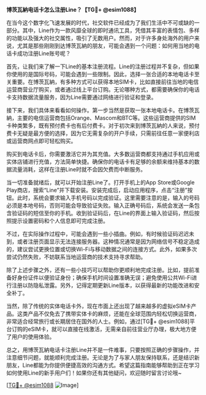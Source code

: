 **博茨瓦納电话卡怎么注册Line？【TG💪+ @esim1088】**

在当今这个数字化飞速发展的时代，社交软件已经成为了我们生活中不可或缺的一部分。其中，Line作为一款风靡全球的即时通讯工具，凭借其丰富的表情包、多样的功能以及强大的社交属性，吸引了无数用户。然而，对于许多身处海外的用户来说，尤其是那些刚刚到达博茨瓦納的朋友，可能会遇到一个问题：如何用当地的电话卡成功注册Line账号呢？

首先，让我们来了解一下Line的基本注册流程。Line的注册过程并不复杂，但如果你使用的是国际号码，可能会遇到一些限制。因此，选择一张合适的本地电话卡至关重要。在博茨瓦納，有多种方式可以获得本地SIM卡，比如直接前往当地的电信运营商营业厅购买，或者通过线上平台订购。无论哪种方式，都需要确保你的电话卡支持数据流量服务，因为Line需要通过网络进行验证和登录。

接下来，我们具体来看看如何操作。第一步当然是获取一张本地电话卡。在博茨瓦納，主要的电信运营商包括Orange、Mascom和BTC等。这些运营商提供的SIM卡种类繁多，既有预付费卡也有后付费卡。对于初次来到博茨瓦納的人来说，预付费卡无疑是最方便的选择，因为它无需复杂的开户手续，只需前往任意一家便利店或运营商网点即可轻松购买。

购买到电话卡后，你需要激活它并为其充值。大多数运营商都支持通过手机应用或实体店铺进行充值，方法简单快捷。确保你的电话卡有足够的余额来维持基本的数据流量消耗，这样在注册Line时就不会因欠费而中断服务。

当一切准备就绪后，就可以开始注册Line了。打开手机上的App Store或Google Play商店，搜索“Line”并下载安装。安装完成后，启动应用程序，点击“注册”按钮。此时，系统会要求输入手机号码以完成验证。这里需要注意的是，输入的号码必须是本地号码，否则可能会导致验证失败。输入正确号码后，系统会发送一条包含验证码的短信至你的手机。收到验证码后，在Line的界面上输入验证码，然后按照提示设置密码和个人信息即可完成注册。

不过，在实际操作过程中，可能会遇到一些小插曲。例如，有时候验证码迟迟未到，或者注册页面显示无法连接服务器。这种情况通常是因为网络信号不稳定造成的，建议尝试更换位置或切换Wi-Fi与移动数据之间的连接方式。此外，如果多次尝试仍然失败，不妨联系当地运营商的技术支持寻求帮助。

除了上述步骤之外，还有一些小技巧可以帮助你更顺利地完成注册。比如，提前准备好身份证件以便验证身份；确保手机时间设置准确无误；避免使用公共Wi-Fi进行注册以防隐私泄露。另外，记得定期更新Line版本，以获得最新的功能改进和安全补丁。

当然，除了传统的实体电话卡外，现在市面上还出现了越来越多的虚拟eSIM卡产品。这类产品不仅免去了携带实体卡的麻烦，还能在全球范围内轻松切换运营商，非常适合经常旅行或长期居住在国外的人士。例如，通过[TG💪+ @esim1088]平台订购的eSIM卡，就可以直接在线激活，无需亲自前往营业厅办理，极大地方便了用户的使用体验。

总之，用博茨瓦納电话卡注册Line并不是一件难事，只要按照正确的步骤操作，并注意细节问题，就能顺利完成注册。无论是为了与家人朋友保持联系，还是结识新朋友，Line都能为你提供便捷高效的沟通方式。希望这篇指南能够帮助到正在学习如何使用Line的新手用户们！如果你还有其他疑问，欢迎随时留言讨论哦~

[[TG💪+ @esim1088](https://t.me/s/esim1088) ![Image](https://i.postimg.cc/4NQfJmqS/Snipaste-2025-05-13-00-14-12.png)]